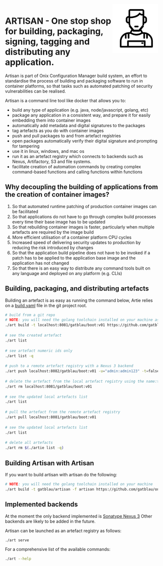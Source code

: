 <img src="https://github.com/gatblau/artisan/raw/master/artisan.png" width="150" align="right"/>

# ARTISAN - One stop shop for building, packaging, signing, tagging and distributing any application.

Artisan is part of Onix Configuration Manager build system, an effort to standardise the process of building and packaging software
to run in container platforms, so that tasks such as automated patching of security vulnerabilities can be realised.

Artisan is a command line tool like docker that allows you to:

- build any type of application (e.g. java, node/javascript, golang, etc)
- package any application in a consistent way, and prepare it for easily embedding them into container images
- automatically add metadata and digital signatures to the packages
- tag artefacts as you do with container images
- push and pull packages to and from artefact registries
- open packages automatically verify their digital signature and prompting for tampering
- use it in linux, windows, and mac os
- run it as an artefact registry which connects to backends such as Nexus, Artifactory, S3 and file systems.
- facilitate creation of automation commands by creating complex command-based functions and calling functions within functions

## Why decoupling the building of applications from the  creation of container images?

1. So that automated runtime patching of production container images can be facilitated
2. So that applications do not have to go through complex build processes every time their base image has to be updated
3. So that rebuilding container images is faster, particularly when multiple artefacts are required by the image build
4. More efficient utilisation of a container platform CPU cycles
5. Increased speed of delivering security updates to production by reducing the risk introduced by changes
6. So that the application build pipeline does not have to be invoked if a patch has to be applied to the application base image and the application has not changed
7. So that there is an easy way to distribute any command tools built on any language and deployed on any platform (e.g. CLIs)

## Building, packaging, and distributing artefacts

Building an artefact is as easy as running the command below, Artie relies on a [build.yaml](build.yaml) file in the git
project root.

```sh
# build from a git repo
# NOTE: you will need the golang toolchain installed on your machine as boot is built using go
./art build -t localhost:8081/gatblau/boot:v01 https://github.com/gatblau/boot

# see the created artefact
./art list

# see artefact numeric ids only
./art list -q

# push to a remote artefact registry with a Nexus 3 backend
./art push localhost:8082/gatblau/boot:v01 -u="admin:admin123" -t=false

# delete the artefact from the local artefact registry using the name:tag
./art rm localhost:8081/gatblau/boot:v01

# see the updated local artefacts list
./art list

# pull the artefact from the remote artefact registry
./art pull localhost:8081/gatblau/boot:v01

# see the updated local artefacts list
./art list

# delete all artefacts
./art rm $(./artie list -q)
```

## Building Artisan with Artisan

If you want to build artisan with artisan do the following:

```sh
# NOTE: you will need the golang toolchain installed on your machine
./art build -t gatblau/artisan -f artisan https://github.com/gatblau/onix
```

## Implemented backends

At the moment the only backend implemented is [Sonatype Nexus 3](https://help.sonatype.com/repomanager3)
Other backends are likely to be added in the future.

Artisan can be launched as an artefact registry as follows:

```sh
./art serve
```

For a comprehensive list of the available commands:

```sh
./art --help
```